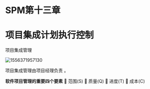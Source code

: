 # SPM第十三章

# 项目集成计划执行控制

项目集成管理

![1556371957130](C:\Users\wzl\AppData\Roaming\Typora\typora-user-images\1556371957130.png)

项目集成管理由项目经理负责 。

**软件项目管理的重要四个要素**
 范围(S)
 质量(Q)
 进度(T)
 成本(C)

